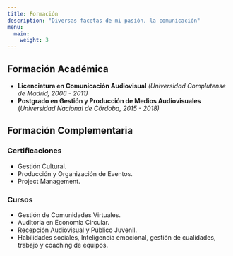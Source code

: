 ```yaml
---
title: Formación
description: "Diversas facetas de mi pasión, la comunicación"
menu:
  main:
    weight: 3
---
```


## Formación Académica

* **Licenciatura en Comunicación Audiovisual** _(Universidad Complutense de Madrid, 2006 - 2011)_
* **Postgrado en Gestión y Producción de Medios Audiovisuales** (_Universidad Nacional de Córdoba, 2015 - 2018)_

## Formación Complementaria

### Certificaciones

* Gestión Cultural.
* Producción y Organización de Eventos.
* Project Management.

### Cursos

* Gestión de Comunidades Virtuales.
* Auditoria en Economía Circular.
* Recepción Audiovisual y Público Juvenil.
* Habilidades sociales, Inteligencia emocional, gestión de cualidades, trabajo y coaching de equipos.